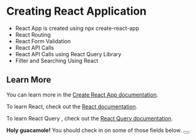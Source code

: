# Creating React Application

- React App is created using npx create-react-app <app-name>
- React Routing 
- React Form Validation
- React API Calls
- React API Calls using React Query Library
- Filter and Searching Using React 


## Learn More

You can learn more in the [Create React App documentation](https://facebook.github.io/create-react-app/docs/getting-started).

To learn React, check out the [React documentation](https://reactjs.org/).

To learn React Query , check out the [React Query documentation](https://react-query.tanstack.com/overview).


<div class="alert alert-warning alert-dismissible fade show" role="alert">
  <strong>Holy guacamole!</strong> You should check in on some of those fields below.
  <button type="button" class="btn-close" data-bs-dismiss="alert" aria-label="Close"></button>
</div>